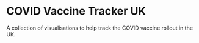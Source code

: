 # COVID Vaccine Tracker UK

A collection of visualisations to help track the COVID vaccine rollout in the UK. 
